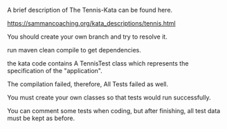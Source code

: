 A brief description of The Tennis-Kata can be found here.

https://sammancoaching.org/kata_descriptions/tennis.html

You should create your own branch and try to resolve it.

run maven clean compile to get dependencies.

the kata code contains A TennisTest class which represents the specification of the "application".

The compilation failed, therefore, All Tests failed as well.

You must create your own classes so that tests would run successfully.

You can comment some tests when coding, but after finishing, all test data must be kept as before.


